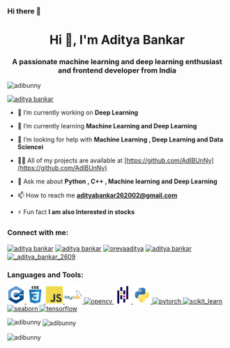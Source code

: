 ### Hi there 👋

<!--
**AdIBUnNy/AdIBUnNy** is a ✨ _special_ ✨ repository because its `README.md` (this file) appears on your GitHub profile.

Here are some ideas to get you started:

- 🔭 I’m currently working on ...
- 🌱 I’m currently learning ...
- 👯 I’m looking to collaborate on ...
- 🤔 I’m looking for help with ...
- 💬 Ask me about ...
- 📫 How to reach me: ...
- 😄 Pronouns: ...
- ⚡ Fun fact: ...
-->
<h1 align="center">Hi 👋, I'm Aditya Bankar</h1>
<h3 align="center">A passionate machine learning and deep learning enthusiast and frontend developer from India</h3>


<p align="left"> <img src="https://komarev.com/ghpvc/?username=adibunny&label=Profile%20views&color=0e75b6&style=flat" alt="adibunny" /> </p>

<p align="left"> <a href="https://twitter.com/aditya bankar" target="blank"><img src="https://img.shields.io/twitter/follow/aditya bankar?logo=twitter&style=for-the-badge" alt="aditya bankar" /></a> </p>

- 🔭 I’m currently working on **Deep Learning**

- 🌱 I’m currently learning **Machine Learning and Deep Learning**

- 🤝 I’m looking for help with **Machine Learning , Deep Learning and Data Sciencei**

- 👨‍💻 All of my projects are available at [https://github.com/AdIBUnNy](https://github.com/AdIBUnNy)

- 💬 Ask me about **Python , C++ , Machine learning and Deep Learning**

- 📫 How to reach me **adityabankar262002@gmail.com**

- ⚡ Fun fact **I am also Interested in stocks**

<h3 align="left">Connect with me:</h3>
<p align="left">
<a href="https://twitter.com/aditya bankar" target="blank"><img align="center" src="https://raw.githubusercontent.com/rahuldkjain/github-profile-readme-generator/master/src/images/icons/Social/twitter.svg" alt="aditya bankar" height="30" width="40" /></a>
<a href="https://linkedin.com/in/aditya bankar" target="blank"><img align="center" src="https://raw.githubusercontent.com/rahuldkjain/github-profile-readme-generator/master/src/images/icons/Social/linked-in-alt.svg" alt="aditya bankar" height="30" width="40" /></a>
<a href="https://kaggle.com/orevaaditya" target="blank"><img align="center" src="https://raw.githubusercontent.com/rahuldkjain/github-profile-readme-generator/master/src/images/icons/Social/kaggle.svg" alt="orevaaditya" height="30" width="40" /></a>
<a href="https://fb.com/aditya bankar" target="blank"><img align="center" src="https://raw.githubusercontent.com/rahuldkjain/github-profile-readme-generator/master/src/images/icons/Social/facebook.svg" alt="aditya bankar" height="30" width="40" /></a>
<a href="https://instagram.com/_aditya_bankar_2609" target="blank"><img align="center" src="https://raw.githubusercontent.com/rahuldkjain/github-profile-readme-generator/master/src/images/icons/Social/instagram.svg" alt="_aditya_bankar_2609" height="30" width="40" /></a>
</p>

<h3 align="left">Languages and Tools:</h3>
<p align="left"> <a href="https://www.w3schools.com/cpp/" target="_blank" rel="noreferrer"> <img src="https://raw.githubusercontent.com/devicons/devicon/master/icons/cplusplus/cplusplus-original.svg" alt="cplusplus" width="40" height="40"/> </a> <a href="https://www.w3schools.com/css/" target="_blank" rel="noreferrer"> <img src="https://raw.githubusercontent.com/devicons/devicon/master/icons/css3/css3-original-wordmark.svg" alt="css3" width="40" height="40"/> </a> <a href="https://developer.mozilla.org/en-US/docs/Web/JavaScript" target="_blank" rel="noreferrer"> <img src="https://raw.githubusercontent.com/devicons/devicon/master/icons/javascript/javascript-original.svg" alt="javascript" width="40" height="40"/> </a> <a href="https://www.mysql.com/" target="_blank" rel="noreferrer"> <img src="https://raw.githubusercontent.com/devicons/devicon/master/icons/mysql/mysql-original-wordmark.svg" alt="mysql" width="40" height="40"/> </a> <a href="https://opencv.org/" target="_blank" rel="noreferrer"> <img src="https://www.vectorlogo.zone/logos/opencv/opencv-icon.svg" alt="opencv" width="40" height="40"/> </a> <a href="https://pandas.pydata.org/" target="_blank" rel="noreferrer"> <img src="https://raw.githubusercontent.com/devicons/devicon/2ae2a900d2f041da66e950e4d48052658d850630/icons/pandas/pandas-original.svg" alt="pandas" width="40" height="40"/> </a> <a href="https://www.python.org" target="_blank" rel="noreferrer"> <img src="https://raw.githubusercontent.com/devicons/devicon/master/icons/python/python-original.svg" alt="python" width="40" height="40"/> </a> <a href="https://pytorch.org/" target="_blank" rel="noreferrer"> <img src="https://www.vectorlogo.zone/logos/pytorch/pytorch-icon.svg" alt="pytorch" width="40" height="40"/> </a> <a href="https://scikit-learn.org/" target="_blank" rel="noreferrer"> <img src="https://upload.wikimedia.org/wikipedia/commons/0/05/Scikit_learn_logo_small.svg" alt="scikit_learn" width="40" height="40"/> </a> <a href="https://seaborn.pydata.org/" target="_blank" rel="noreferrer"> <img src="https://seaborn.pydata.org/_images/logo-mark-lightbg.svg" alt="seaborn" width="40" height="40"/> </a> <a href="https://www.tensorflow.org" target="_blank" rel="noreferrer"> <img src="https://www.vectorlogo.zone/logos/tensorflow/tensorflow-icon.svg" alt="tensorflow" width="40" height="40"/> </a> </p>

<p><img align="left" src="https://github-readme-stats.vercel.app/api/top-langs?username=adibunny&show_icons=true&locale=en&layout=compact" alt="adibunny" /></p>

<p>&nbsp;<img align="center" src="https://github-readme-stats.vercel.app/api?username=adibunny&show_icons=true&locale=en" alt="adibunny" /></p>

<p><img align="center" src="https://github-readme-streak-stats.herokuapp.com/?user=adibunny&" alt="adibunny" /></p>

